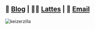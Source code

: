 ## 📰 [Blog](https://keizerzilla.github.io/textos/) | 👨‍🔬 [Lattes](http://lattes.cnpq.br/1182765511736670) | 📨 [Email](mailto:keizerzilla@gmail.com)

![keizerzilla](https://i.imgur.com/KmNrk7d.png)
